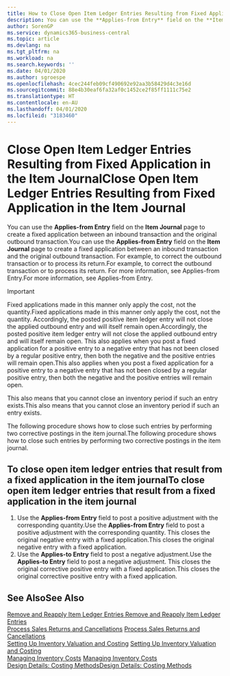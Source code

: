 ```yaml
---
title: How to Close Open Item Ledger Entries Resulting from Fixed Application in the Item Journal | Microsoft Docs
description: You can use the **Applies-from Entry** field on the **Item Journal** page to create a fixed application between an inbound transaction and the original outbound transaction. For example, to correct the outbound transaction or to process its return.
author: SorenGP
ms.service: dynamics365-business-central
ms.topic: article
ms.devlang: na
ms.tgt_pltfrm: na
ms.workload: na
ms.search.keywords: ''
ms.date: 04/01/2020
ms.author: sgroespe
ms.openlocfilehash: 4cec244feb09cf490692e92aa3b58429d4c3e16d
ms.sourcegitcommit: 88e4b30eaf6fa32af0c1452ce2f85ff1111c75e2
ms.translationtype: HT
ms.contentlocale: en-AU
ms.lasthandoff: 04/01/2020
ms.locfileid: "3183460"
---
```

# <a name="close-open-item-ledger-entries-resulting-from-fixed-application-in-the-item-journal"></a><span data-ttu-id="8acba-104">Close Open Item Ledger Entries Resulting from Fixed Application in the Item Journal</span><span class="sxs-lookup"><span data-stu-id="8acba-104">Close Open Item Ledger Entries Resulting from Fixed Application in the Item Journal</span></span>
<span data-ttu-id="8acba-105">You can use the **Applies-from Entry** field on the **Item Journal** page to create a fixed application between an inbound transaction and the original outbound transaction.</span><span class="sxs-lookup"><span data-stu-id="8acba-105">You can use the **Applies-from Entry** field on the **Item Journal** page to create a fixed application between an inbound transaction and the original outbound transaction.</span></span> <span data-ttu-id="8acba-106">For example, to correct the outbound transaction or to process its return.</span><span class="sxs-lookup"><span data-stu-id="8acba-106">For example, to correct the outbound transaction or to process its return.</span></span> <span data-ttu-id="8acba-107">For more information, see Applies-from Entry.</span><span class="sxs-lookup"><span data-stu-id="8acba-107">For more information, see Applies-from Entry.</span></span>  

> [!IMPORTANT]  
>  <span data-ttu-id="8acba-108">Fixed applications made in this manner only apply the cost, not the quantity.</span><span class="sxs-lookup"><span data-stu-id="8acba-108">Fixed applications made in this manner only apply the cost, not the quantity.</span></span> <span data-ttu-id="8acba-109">Accordingly, the posted positive item ledger entry will not close the applied outbound entry and will itself remain open.</span><span class="sxs-lookup"><span data-stu-id="8acba-109">Accordingly, the posted positive item ledger entry will not close the applied outbound entry and will itself remain open.</span></span> <span data-ttu-id="8acba-110">This also applies when you post a fixed application for a positive entry to a negative entry that has not been closed by a regular positive entry, then both the negative and the positive entries will remain open.</span><span class="sxs-lookup"><span data-stu-id="8acba-110">This also applies when you post a fixed application for a positive entry to a negative entry that has not been closed by a regular positive entry, then both the negative and the positive entries will remain open.</span></span>  
>   
>  <span data-ttu-id="8acba-111">This also means that you cannot close an inventory period if such an entry exists.</span><span class="sxs-lookup"><span data-stu-id="8acba-111">This also means that you cannot close an inventory period if such an entry exists.</span></span>  

<span data-ttu-id="8acba-112">The following procedure shows how to close such entries by performing two corrective postings in the item journal.</span><span class="sxs-lookup"><span data-stu-id="8acba-112">The following procedure shows how to close such entries by performing two corrective postings in the item journal.</span></span>  

## <a name="to-close-open-item-ledger-entries-that-result-from-a-fixed-application-in-the-item-journal"></a><span data-ttu-id="8acba-113">To close open item ledger entries that result from a fixed application in the item journal</span><span class="sxs-lookup"><span data-stu-id="8acba-113">To close open item ledger entries that result from a fixed application in the item journal</span></span>  

1.  <span data-ttu-id="8acba-114">Use the **Applies-from Entry** field to post a positive adjustment with the corresponding quantity.</span><span class="sxs-lookup"><span data-stu-id="8acba-114">Use the **Applies-from Entry** field to post a positive adjustment with the corresponding quantity.</span></span> <span data-ttu-id="8acba-115">This closes the original negative entry with a fixed application.</span><span class="sxs-lookup"><span data-stu-id="8acba-115">This closes the original negative entry with a fixed application.</span></span>  
2.  <span data-ttu-id="8acba-116">Use the **Applies-to Entry** field to post a negative adjustment.</span><span class="sxs-lookup"><span data-stu-id="8acba-116">Use the **Applies-to Entry** field to post a negative adjustment.</span></span> <span data-ttu-id="8acba-117">This closes the original corrective positive entry with a fixed application.</span><span class="sxs-lookup"><span data-stu-id="8acba-117">This closes the original corrective positive entry with a fixed application.</span></span>  

## <a name="see-also"></a><span data-ttu-id="8acba-118">See Also</span><span class="sxs-lookup"><span data-stu-id="8acba-118">See Also</span></span>  
[<span data-ttu-id="8acba-119"> Remove and Reapply Item Ledger Entries</span><span class="sxs-lookup"><span data-stu-id="8acba-119"> Remove and Reapply Item Ledger Entries</span></span>](finance-how-to-remove-and-reapply-item-entries.md)  
 <span data-ttu-id="8acba-120">[Process Sales Returns and Cancellations](sales-how-process-sales-returns-cancellations.md) </span><span class="sxs-lookup"><span data-stu-id="8acba-120">[Process Sales Returns and Cancellations](sales-how-process-sales-returns-cancellations.md) </span></span>  
 <span data-ttu-id="8acba-121">[Setting Up Inventory Valuation and Costing](finance-set-up-inventory-valuation-and-costing.md) </span><span class="sxs-lookup"><span data-stu-id="8acba-121">[Setting Up Inventory Valuation and Costing](finance-set-up-inventory-valuation-and-costing.md) </span></span>  
 <span data-ttu-id="8acba-122">[Managing Inventory Costs](finance-manage-inventory-costs.md) </span><span class="sxs-lookup"><span data-stu-id="8acba-122">[Managing Inventory Costs](finance-manage-inventory-costs.md) </span></span>  
 [<span data-ttu-id="8acba-123">Design Details: Costing Methods</span><span class="sxs-lookup"><span data-stu-id="8acba-123">Design Details: Costing Methods</span></span>](design-details-costing-methods.md)
